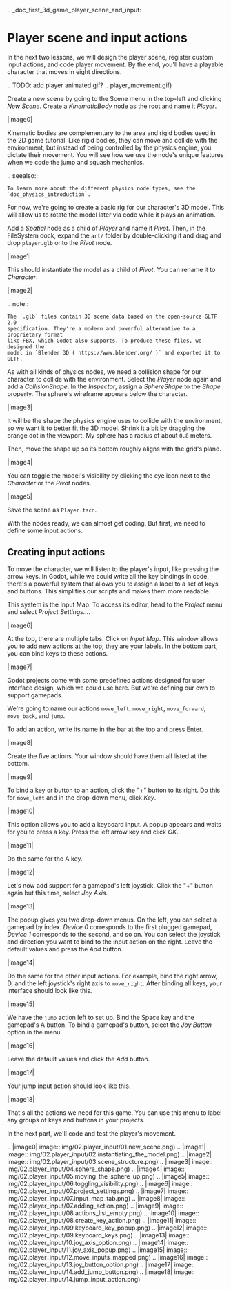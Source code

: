 .. _doc_first_3d_game_player_scene_and_input:

Player scene and input actions
==============================

In the next two lessons, we will design the player scene, register custom input
actions, and code player movement. By the end, you'll have a playable character
that moves in eight directions.

.. TODO: add player animated gif?
.. player_movement.gif)

Create a new scene by going to the Scene menu in the top-left and clicking *New
Scene*. Create a *KinematicBody* node as the root and name it *Player*.

|image0|

Kinematic bodies are complementary to the area and rigid bodies used in the 2D
game tutorial. Like rigid bodies, they can move and collide with the
environment, but instead of being controlled by the physics engine, you dictate
their movement. You will see how we use the node's unique features when we code
the jump and squash mechanics.

.. seealso::

    To learn more about the different physics node types, see the
    `doc_physics_introduction`.

For now, we're going to create a basic rig for our character's 3D model. This
will allow us to rotate the model later via code while it plays an animation.

Add a *Spatial* node as a child of *Player* and name it *Pivot*. Then, in the
FileSystem dock, expand the `art/` folder by double-clicking it and drag and
drop `player.glb` onto the *Pivot* node.

|image1|

This should instantiate the model as a child of *Pivot*. You can rename it to
*Character*.

|image2|

.. note::

    The `.glb` files contain 3D scene data based on the open-source GLTF 2.0
    specification. They're a modern and powerful alternative to a proprietary format
    like FBX, which Godot also supports. To produce these files, we designed the
    model in `Blender 3D ( https://www.blender.org/ )` and exported it to GLTF.

As with all kinds of physics nodes, we need a collision shape for our character
to collide with the environment. Select the *Player* node again and add a
*CollisionShape*. In the *Inspector*, assign a *SphereShape* to the *Shape*
property. The sphere's wireframe appears below the character.

|image3|

It will be the shape the physics engine uses to collide with the environment, so
we want it to better fit the 3D model. Shrink it a bit by dragging the orange
dot in the viewport. My sphere has a radius of about `0.8` meters.

Then, move the shape up so its bottom roughly aligns with the grid's plane.

|image4|

You can toggle the model's visibility by clicking the eye icon next to the
*Character* or the *Pivot* nodes.

|image5|

Save the scene as `Player.tscn`.

With the nodes ready, we can almost get coding. But first, we need to define
some input actions.

Creating input actions
----------------------

To move the character, we will listen to the player's input, like pressing the
arrow keys. In Godot, while we could write all the key bindings in code, there's
a powerful system that allows you to assign a label to a set of keys and
buttons. This simplifies our scripts and makes them more readable.

This system is the Input Map. To access its editor, head to the *Project* menu
and select *Project Settings…*.

|image6|

At the top, there are multiple tabs. Click on *Input Map*. This window allows
you to add new actions at the top; they are your labels. In the bottom part, you
can bind keys to these actions.

|image7|

Godot projects come with some predefined actions designed for user interface
design, which we could use here. But we're defining our own to support gamepads.

We're going to name our actions `move_left`, `move_right`, `move_forward`,
`move_back`, and `jump`.

To add an action, write its name in the bar at the top and press Enter.

|image8|

Create the five actions. Your window should have them all listed at the bottom.

|image9|

To bind a key or button to an action, click the "+" button to its right. Do this
for `move_left` and in the drop-down menu, click *Key*.

|image10|

This option allows you to add a keyboard input. A popup appears and waits for
you to press a key. Press the left arrow key and click *OK*.

|image11|

Do the same for the A key.

|image12|

Let's now add support for a gamepad's left joystick. Click the "+" button again
but this time, select *Joy Axis*.

|image13|

The popup gives you two drop-down menus. On the left, you can select a gamepad
by index. *Device 0* corresponds to the first plugged gamepad, *Device 1*
corresponds to the second, and so on. You can select the joystick and direction
you want to bind to the input action on the right. Leave the default values and
press the *Add* button.

|image14|

Do the same for the other input actions. For example, bind the right arrow, D,
and the left joystick's right axis to `move_right`. After binding all keys,
your interface should look like this.

|image15|

We have the `jump` action left to set up. Bind the Space key and the gamepad's
A button. To bind a gamepad's button, select the *Joy Button* option in the menu.

|image16|

Leave the default values and click the *Add* button.

|image17|

Your jump input action should look like this.

|image18|

That's all the actions we need for this game. You can use this menu to label any
groups of keys and buttons in your projects.

In the next part, we'll code and test the player's movement.

.. |image0| image:: img/02.player_input/01.new_scene.png)
.. |image1| image:: img/02.player_input/02.instantiating_the_model.png)
.. |image2| image:: img/02.player_input/03.scene_structure.png)
.. |image3| image:: img/02.player_input/04.sphere_shape.png)
.. |image4| image:: img/02.player_input/05.moving_the_sphere_up.png)
.. |image5| image:: img/02.player_input/06.toggling_visibility.png)
.. |image6| image:: img/02.player_input/07.project_settings.png)
.. |image7| image:: img/02.player_input/07.input_map_tab.png)
.. |image8| image:: img/02.player_input/07.adding_action.png)
.. |image9| image:: img/02.player_input/08.actions_list_empty.png)
.. |image10| image:: img/02.player_input/08.create_key_action.png)
.. |image11| image:: img/02.player_input/09.keyboard_key_popup.png)
.. |image12| image:: img/02.player_input/09.keyboard_keys.png)
.. |image13| image:: img/02.player_input/10.joy_axis_option.png)
.. |image14| image:: img/02.player_input/11.joy_axis_popup.png)
.. |image15| image:: img/02.player_input/12.move_inputs_mapped.png)
.. |image16| image:: img/02.player_input/13.joy_button_option.png)
.. |image17| image:: img/02.player_input/14.add_jump_button.png)
.. |image18| image:: img/02.player_input/14.jump_input_action.png)
